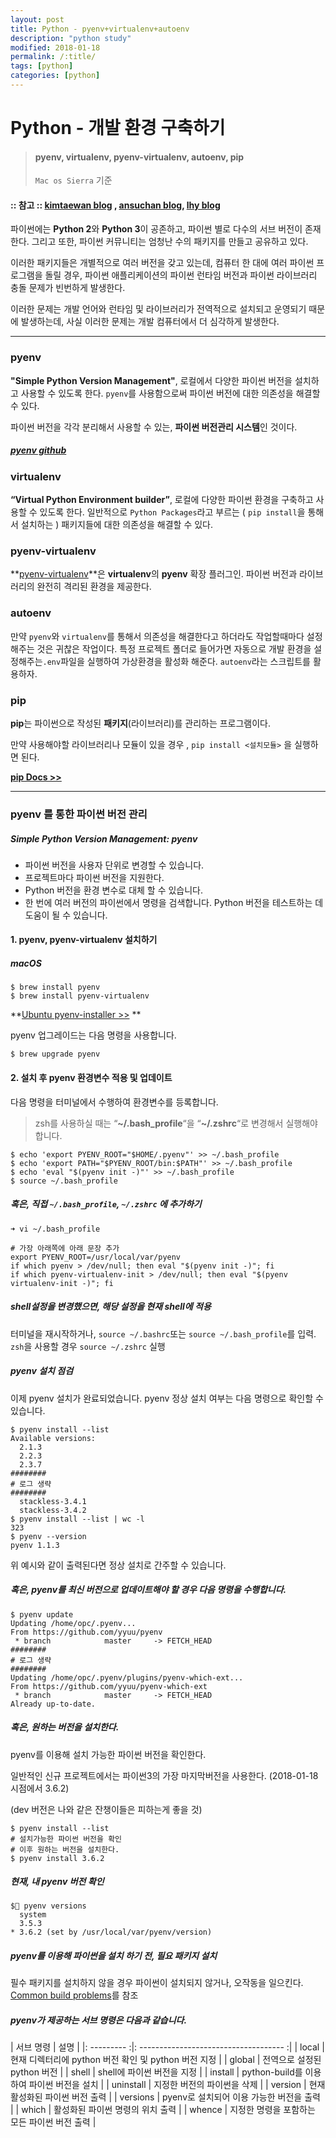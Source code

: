 ```yaml
---
layout: post
title: Python - pyenv+virtualenv+autoenv
description: "python study"
modified: 2018-01-18
permalink: /:title/
tags: [python]
categories: [python]
---
```


# Python - 개발 환경 구축하기 

> #### pyenv, virtualenv, pyenv-virtualenv, autoenv, pip
>
> `Mac os Sierra`  기준



#### :: 참고 ::  [kimtaewan blog](http://taewan.kim/post/python_virtual_env/#pyenv-%EC%84%A4%EC%B9%98) , [ansuchan blog](https://ansuchan.com/how-to-set-python-dev-env/), [lhy blog](https://lhy.kr/configuring-the-python-development-environment-with-pyenv-and-virtualenv)



파이썬에는 **Python 2**와 **Python 3**이 공존하고, 파이썬 별로 다수의 서브 버전이 존재한다. 그리고 또한, 파이썬 커뮤니티는 엄청난 수의 패키지를 만들고 공유하고 있다.

이러한 패키지들은 개별적으로 여러 버전을 갖고 있는데, 컴퓨터 한 대에 여러 파이썬 프로그램을 돌릴 경우, 파이썬 애플리케이션의 파이썬 런타임 버전과 파이썬 라이브러리 충돌 문제가 빈번하게 발생한다.

이러한 문제는 개발 언어와 런타임 및 라이브러리가 전역적으로 설치되고 운영되기 때문에 발생하는데, 사실 이러한 문제는 개발 컴퓨터에서 더 심각하게 발생한다.

---


### pyenv

 **"Simple Python Version Management"**, 로컬에서 다양한 파이썬 버전을 설치하고 사용할 수 있도록 한다. `pyenv`를 사용함으로써 파이썬 버전에 대한 의존성을 해결할 수 있다. 

파이썬 버전을 각각 분리해서 사용할 수 있는, **파이썬 버전관리 시스템**인 것이다. 

##### [pyenv github](https://github.com/pyenv/pyenv)



### virtualenv  

**“Virtual Python Environment builder”**, 로컬에 다양한 파이썬 환경을 구축하고 사용할 수 있도록 한다. 일반적으로 `Python Packages`라고 부르는 ( `pip install`을 통해서 설치하는 ) 패키지들에 대한 의존성을 해결할 수 있다.



### pyenv-virtualenv

**[pyenv-virtualenv](https://github.com/pyenv/pyenv-virtualenv)**은 **virtualenv**의 **pyenv** 확장 플러그인. 파이썬 버전과 라이브러리의 완전히 격리된 환경을 제공한다.



### autoenv

 만약 `pyenv`와 `virtualenv`를 통해서 의존성을 해결한다고 하더라도 작업할때마다 설정해주는 것은 귀찮은 작업이다. 특정 프로젝트 폴더로 들어가면 자동으로 개발 환경을 설정해주는`.env`파일을 실행하여 가상환경을 활성화 해준다. `autoenv`라는 스크립트를 활용하자.



### pip 

**pip**는 파이썬으로 작성된 **패키지**(라이브러리)를 관리하는 프로그램이다. 

만약 사용해야할 라이브러리나 모듈이 있을 경우 , `pip install <설치모듈>` 을 실행하면 된다. 

**[pip Docs >> ](https://pip.pypa.io/en/stable/)**



---

### pyenv 를 통한 파이썬 버전 관리 

##### Simple Python Version Management: pyenv

- 파이썬 버전을 사용자 단위로 변경할 수 있습니다. 
- 프로젝트마다 파이썬 버전을 지원한다. 
- Python 버전을 환경 변수로 대체 할 수 있습니다. 
- 한 번에 여러 버전의 파이썬에서 명령을 검색합니다. Python 버전을 테스트하는 데 도움이 될 수 있습니다.

####  

#### 1. pyenv, pyenv-virtualenv 설치하기 

##### macOS

```
$ brew install pyenv
$ brew install pyenv-virtualenv
```

**[Ubuntu pyenv-installer >>](https://github.com/yyuu/pyenv-installer) **

pyenv 업그레이드는 다음 명령을 사용합니다.

```
$ brew upgrade pyenv
```



#### 2. 설치 후 pyenv 환경변수 적용 및 업데이트

다음 명령을 터미널에서 수행하여 환경변수를 등록합니다. 

>  zsh를 사용하실 때는 “**~/.bash_profile**“을 “**~/.zshrc**“로 변경해서 실행해야 합니다.

```
$ echo 'export PYENV_ROOT="$HOME/.pyenv"' >> ~/.bash_profile
$ echo 'export PATH="$PYENV_ROOT/bin:$PATH"' >> ~/.bash_profile
$ echo 'eval "$(pyenv init -)"' >> ~/.bash_profile
$ source ~/.bash_profile
```



##### 혹은, 직접 `~/.bash_profile`, `~/.zshrc` 에 추가하기 

```
➜ vi ~/.bash_profile

# 가장 아래쪽에 아래 문장 추가
export PYENV_ROOT=/usr/local/var/pyenv
if which pyenv > /dev/null; then eval "$(pyenv init -)"; fi
if which pyenv-virtualenv-init > /dev/null; then eval "$(pyenv virtualenv-init -)"; fi
```



##### shell설정을 변경했으면, 해당 설정을 현재 shell에 적용

터미널을 재시작하거나, `source ~/.bashrc`또는 `source ~/.bash_profile`를 입력.
`zsh`을 사용할 경우 `source ~/.zshrc` 실행



##### pyenv 설치 점검

이제 pyenv 설치가 완료되었습니다. pyenv 정상 설치 여부는 다음 명령으로 확인할 수 있습니다.

```
$ pyenv install --list
Available versions:
  2.1.3
  2.2.3
  2.3.7
########
# 로그 생략
########
  stackless-3.4.1
  stackless-3.4.2
$ pyenv install --list | wc -l
323
$ pyenv --version
pyenv 1.1.3

```

위 예시와 같이 출력된다면 정상 설치로 간주할 수 있습니다.



##### 혹은, pyenv를 최신 버전으로 업데이트해야 할 경우 다음 명령을 수행합니다.

```
$ pyenv update
Updating /home/opc/.pyenv...
From https://github.com/yyuu/pyenv
 * branch            master     -> FETCH_HEAD
########
# 로그 생략
########
Updating /home/opc/.pyenv/plugins/pyenv-which-ext...
From https://github.com/yyuu/pyenv-which-ext
 * branch            master     -> FETCH_HEAD
Already up-to-date.
```



##### 혹은, 원하는 버전을 설치한다. 

pyenv를 이용해 설치 가능한 파이썬 버전을 확인한다. 

일반적인 신규 프로젝트에서는 파이썬3의 가장 마지막버전을 사용한다. (2018-01-18시점에서 3.6.2)

(dev 버전은 나와 같은 잔챙이들은 피하는게 좋을 것)

```
$ pyenv install --list 
# 설치가능한 파이썬 버전을 확인 
# 이후 원하는 버전을 설치한다.
$ pyenv install 3.6.2
```



##### 현재, 내 pyenv 버전 확인 

```
$ pyenv versions
  system
  3.5.3
* 3.6.2 (set by /usr/local/var/pyenv/version)
```



##### pyenv를 이용해 파이썬을 설치 하기 전, 필요 패키지 설치

필수 패키지를 설치하지 않을 경우 파이썬이 설치되지 않거나, 오작동을 일으킨다.
[Common build problems](https://github.com/yyuu/pyenv/wiki/Common-build-problems)를 참조



##### pyenv가 제공하는 서브 명령은 다음과 같습니다.

| 서브 명령     | 설명                                   |
|: --------- :|: ------------------------------------ :|
| local     | 현재 디렉터리에 python 버전 확인 및 python 버전 지정 |
| global    | 전역으로 설정된 python 버전                   |
| shell     | shell에 파이썬 버전을 지정                    |
| install   | python-build를 이용하여 파이썬 버전을 설치        |
| uninstall | 지정한 버전의 파이썬을 삭제                      |
| version   | 현재 활성화된 파이썬 버전 출력                    |
| versions  | pyenv로 설치되어 이용 가능한 버전을 출력            |
| which     | 활성화된 파이썬 명령의 위치 출력                   |
| whence    | 지정한 명령을 포함하는 모든 파이썬 버전 출력            |



